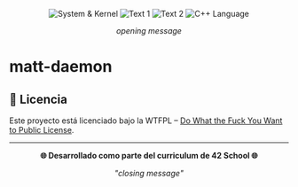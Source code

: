 <div align="center">

![System & Kernel](https://img.shields.io/badge/System-brown?style=for-the-badge)
![Text 1](https://img.shields.io/badge/Text-1-blue?style=for-the-badge)
![Text 2](https://img.shields.io/badge/Text-2-green?style=for-the-badge)
![C++ Language](https://img.shields.io/badge/Language-C++-red?style=for-the-badge)

*opening message*

</div>

# matt-daemon

## 📄 Licencia

Este proyecto está licenciado bajo la WTFPL – [Do What the Fuck You Want to Public License](http://www.wtfpl.net/about/).

---

<div align="center">

**🌐 Desarrollado como parte del curriculum de 42 School 🌐**

*"closing message"*

</div>
